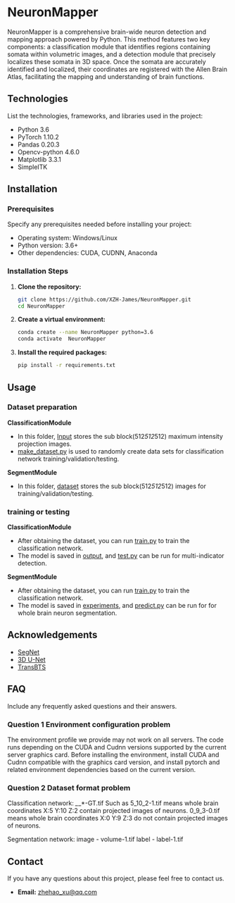 # NeuronMapper

NeuronMapper is a comprehensive brain-wide neuron detection and mapping approach powered by Python. 
This method features two key components: a classification module that identifies regions containing somata within volumetric images, and a detection module that precisely localizes these somata in 3D space. 
Once the somata are accurately identified and localized, their coordinates are registered with the Allen Brain Atlas, facilitating the mapping and understanding of brain functions.


## Technologies

List the technologies, frameworks, and libraries used in the project:
- Python 3.6
- PyTorch 1.10.2
- Pandas 0.20.3
- Opencv-python 4.6.0
- Matplotlib 3.3.1
- SimpleITK


## Installation

### Prerequisites

Specify any prerequisites needed before installing your project:
- Operating system: Windows/Linux
- Python version: 3.6+
- Other dependencies: CUDA, CUDNN, Anaconda

### Installation Steps

1. **Clone the repository:**
   ```bash
   git clone https://github.com/XZH-James/NeuronMapper.git
   cd NeuronMapper
   ```

2. **Create a virtual environment:**
   ```bash
   conda create --name NeuronMapper python=3.6
   conda activate  NeuronMapper 
   ```

3. **Install the required packages:**
   ```bash
   pip install -r requirements.txt
   ```


## Usage

### **Dataset preparation** 

**ClassificationModule**
* In this folder, [Input](https://github.com/XZH-James/NeuronMapper/tree/main/ClassificationModule-main/input) stores the sub block(512*512*512) maximum intensity projection images.  
* [make_dataset.py](https://github.com/XZH-James/NeuronMapper/blob/main/ClassificationModule-main/input/make_dataset.py) is used to randomly create data sets for classification network training/validation/testing.  

**SegmentModule**
* In this folder, [dataset](https://github.com/XZH-James/NeuronMapper/tree/main/SegmentModule-main/dataset) stores the sub block(512*512*512) images for training/validation/testing. 

### **training or testing** 

**ClassificationModule**
* After obtaining the dataset, you can run [train.py](https://github.com/XZH-James/NeuronMapper/blob/main/ClassificationModule-main/train.py) to train the classification network. 
* The model is saved in [output](https://github.com/XZH-James/NeuronMapper/tree/main/ClassificationModule-main/output), 
and [test.py](https://github.com/XZH-James/NeuronMapper/blob/main/ClassificationModule-main/test.py) can be run for multi-indicator detection.


**SegmentModule**
* After obtaining the dataset, you can run [train.py](https://github.com/XZH-James/NeuronMapper/blob/main/SegmentModule-main/train.py) to train the classification network. 
* The model is saved in [experiments](https://github.com/XZH-James/NeuronMapper/blob/main/SegmentModule-main/experiments), 
and [predict.py](https://github.com/XZH-James/NeuronMapper/blob/main/SegmentModule-main/predict.py) can be run for for whole brain neuron segmentation.


## Acknowledgements

- [SegNet](https://github.com/vinceecws/SegNet_PyTorch)
- [3D U-Net](https://github.com/lee-zq/3DUNet-Pytorch)
- [TransBTS](https://github.com/Rubics-Xuan/TransBTS)

## FAQ

Include any frequently asked questions and their answers.

### Question 1  Environment configuration problem

The environment profile we provide may not work on all servers.
The code runs depending on the CUDA and Cudnn versions supported by the current server graphics card. 
Before installing the environment, install CUDA and Cudnn compatible with the graphics card version, and install pytorch and related environment dependencies based on the current version.

### Question 2  Dataset format problem

Classification network: *_*_*-GT.tif   Such as 5_10_2-1.tif  means whole brain coordinates X:5 Y:10 Z:2 contain projected images of neurons.
0_9_3-0.tif means whole brain coordinates X:0 Y:9 Z:3 do not contain projected images of neurons.

Segmentation network: image -   volume-1.tif  label - label-1.tif

## Contact

If you have any questions about this project, please feel free to contact us.
- **Email:** zhehao_xu@qq.com



